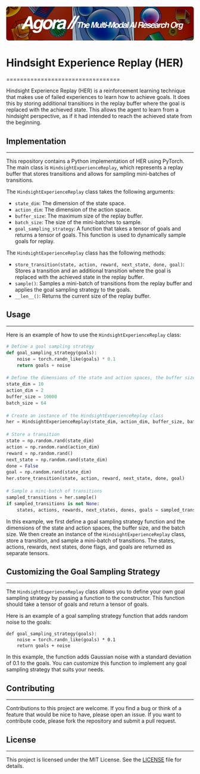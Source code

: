 [![Multi-Modality](agorabanner.png)](https://discord.gg/qUtxnK2NMf)

# Hindsight Experience Replay (HER)
=================================

Hindsight Experience Replay (HER) is a reinforcement learning technique that makes use of failed experiences to learn how to achieve goals. It does this by storing additional transitions in the replay buffer where the goal is replaced with the achieved state. This allows the agent to learn from a hindsight perspective, as if it had intended to reach the achieved state from the beginning.

## Implementation
--------------

This repository contains a Python implementation of HER using PyTorch. The main class is `HindsightExperienceReplay`, which represents a replay buffer that stores transitions and allows for sampling mini-batches of transitions.

The `HindsightExperienceReplay` class takes the following arguments:

-   `state_dim`: The dimension of the state space.
-   `action_dim`: The dimension of the action space.
-   `buffer_size`: The maximum size of the replay buffer.
-   `batch_size`: The size of the mini-batches to sample.
-   `goal_sampling_strategy`: A function that takes a tensor of goals and returns a tensor of goals. This function is used to dynamically sample goals for replay.

The `HindsightExperienceReplay` class has the following methods:

-   `store_transition(state, action, reward, next_state, done, goal)`: Stores a transition and an additional transition where the goal is replaced with the achieved state in the replay buffer.
-   `sample()`: Samples a mini-batch of transitions from the replay buffer and applies the goal sampling strategy to the goals.
-   `__len__()`: Returns the current size of the replay buffer.

## Usage
-----

Here is an example of how to use the `HindsightExperienceReplay` class:

```python
# Define a goal sampling strategy
def goal_sampling_strategy(goals):
    noise = torch.randn_like(goals) * 0.1
    return goals + noise

# Define the dimensions of the state and action spaces, the buffer size, and the batch size
state_dim = 10
action_dim = 2
buffer_size = 10000
batch_size = 64

# Create an instance of the HindsightExperienceReplay class
her = HindsightExperienceReplay(state_dim, action_dim, buffer_size, batch_size, goal_sampling_strategy)

# Store a transition
state = np.random.rand(state_dim)
action = np.random.rand(action_dim)
reward = np.random.rand()
next_state = np.random.rand(state_dim)
done = False
goal = np.random.rand(state_dim)
her.store_transition(state, action, reward, next_state, done, goal)

# Sample a mini-batch of transitions
sampled_transitions = her.sample()
if sampled_transitions is not None:
    states, actions, rewards, next_states, dones, goals = sampled_transitions
```


In this example, we first define a goal sampling strategy function and the dimensions of the state and action spaces, the buffer size, and the batch size. We then create an instance of the `HindsightExperienceReplay` class, store a transition, and sample a mini-batch of transitions. The states, actions, rewards, next states, done flags, and goals are returned as separate tensors.

## Customizing the Goal Sampling Strategy
--------------------------------------

The `HindsightExperienceReplay` class allows you to define your own goal sampling strategy by passing a function to the constructor. This function should take a tensor of goals and return a tensor of goals.

Here is an example of a goal sampling strategy function that adds random noise to the goals:

```
def goal_sampling_strategy(goals):
    noise = torch.randn_like(goals) * 0.1
    return goals + noise
```

In this example, the function adds Gaussian noise with a standard deviation of 0.1 to the goals. You can customize this function to implement any goal sampling strategy that suits your needs.

## Contributing
------------

Contributions to this project are welcome. If you find a bug or think of a feature that would be nice to have, please open an issue. If you want to contribute code, please fork the repository and submit a pull request.

## License
-------

This project is licensed under the MIT License. See the [LICENSE](https://domain.apac.ai/LICENSE) file for details.